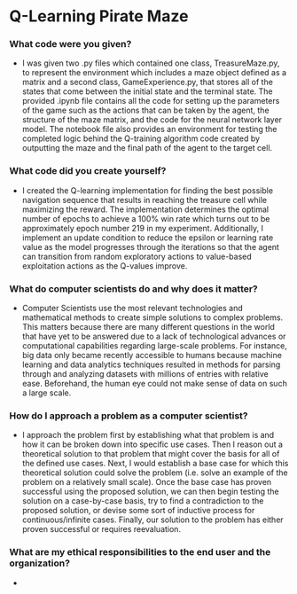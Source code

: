 # Q-Learning Pirate Maze

### What code were you given?
* I was given two .py files which contained one class, TreasureMaze.py, to represent the environment which includes a maze object defined as a matrix and a second class, GameExperience.py, that stores all of the states that come between the initial state and the terminal state. The provided .ipynb file contains all the code for setting up the parameters of the game such as the actions that can be taken by the agent, the structure of the maze matrix, and the code for the neural network layer model. The notebook file also provides an environment for testing the completed logic behind the Q-training algorithm code created by outputting the maze and the final path of the agent to the target cell.
  
### What code did you create yourself?
* I created the Q-learning implementation for finding the best possible navigation sequence that results in reaching the treasure cell while maximizing the reward. The implementation determines the optimal number of epochs to achieve a 100% win rate which turns out to be approximately epoch number 219 in my experiment. Additionally, I implement an update condition to reduce the epsilon or learning rate value as the model progresses through the iterations so that the agent can transition from random exploratory actions to value-based exploitation actions as the Q-values improve.

### What do computer scientists do and why does it matter?
* Computer Scientists use the most relevant technologies and mathematical methods to create simple solutions to complex problems. This matters because there are many different questions in the world that have yet to be answered due to a lack of technological advances or computational capabilities regarding large-scale problems. For instance, big data only became recently accessible to humans because machine learning and data analytics techniques resulted in methods for parsing through and analyzing datasets with millions of entries with relative ease. Beforehand, the human eye could not make sense of data on such a large scale.

### How do I approach a problem as a computer scientist?
* I approach the problem first by establishing what that problem is and how it can be broken down into specific use cases. Then I reason out a theoretical solution to that problem that might cover the basis for all of the defined use cases. Next, I would establish a base case for which this theoretical solution could solve the problem (i.e. solve an example of the problem on a relatively small scale). Once the base case has proven successful using the proposed solution, we can then begin testing the solution on a case-by-case basis, try to find a contradiction to the proposed solution, or devise some sort of inductive process for continuous/infinite cases. Finally, our solution to the problem has either proven successful or requires reevaluation.

### What are my ethical responsibilities to the end user and the organization?
*
